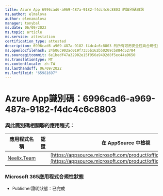 ```yaml
---
title: Azure App 6996cad6-a969-487a-9182-f4dc4c6c8803 的識別碼資訊
ms.author: elmalova
author: elenamalova
manager: tonybal
ms.date: 06/09/2022
ms.topic: article
ms.service: attestation
certification_type: attested
description: 6996cad6-a969-487a-9182-f4dc4c6c8803 的所有可用安全性與合規性資訊。
ms.openlocfilehash: 24b06c902ac019f7335b162bb0209cb884d52784
ms.sourcegitcommit: 6e1bedf47a32902e15f956a9492d8f5ec44a9650
ms.translationtype: MT
ms.contentlocale: zh-TW
ms.lasthandoff: 06/09/2022
ms.locfileid: "65981697"
---
```

# <a name="azure-app-id-6996cad6-a969-487a-9182-f4dc4c6c8803"></a>Azure App識別碼：6996cad6-a969-487a-9182-f4dc4c6c8803


### <a name="apps-associated-with-this-id"></a>與此識別碼相關聯的應用程式：
| **應用程式名稱** | **認證** | **在 AppSource 中檢視** |
|--------------|---------------|-----------------------|
| [Neelix.Team](../forward/WA200003047.md) |  | [https://appsource.microsoft.com/product/office/WA200003047](https://appsource.microsoft.com/product/office/WA200003047) |

### <a name="microsoft-365-app-compliance-status"></a>Microsoft 365應用程式合規性狀態
- Publisher證明狀態：已完成

